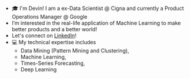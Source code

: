 -  :mortar_board:  I'm Devin! I am a ex-Data Scientist @ Cigna and currently a Product Operations Manager @ Google
-  I’m interested in the real-life application of Machine Learning to make better products and a better world! 
-  Let's connect on [LinkedIn](https://www.linkedin.com/in/difangu/)!
-  :computer: My technical expertise includes 
    -   Data Mining (Pattern Mining and Clustering), 
    -   Machine Learning, 
    -   Times-Series Forecasting, 
    -   Deep Learning 

